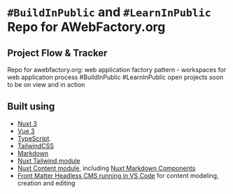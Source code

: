 # `#BuildInPublic` and `#LearnInPublic` Repo for AWebFactory.org

## Project Flow & Tracker

Repo for awebfactory.org: web application factory pattern - workspaces for web
application process #BuildInPublic #LearnInPublic open projects soon to be on
view and in action

## Built using

- [Nuxt 3](https://github.com/nuxt/framework)
- [Vue 3](https://github.com/vuejs/core)
- [TypeScript](https://github.com/microsoft/TypeScript).
- [TailwindCSS](https://tailwindcss.com/)
- [Markdown](https://daringfireball.net/projects/markdown/)
- [Nuxt Tailwind module](https://tailwindcss.nuxtjs.org/)
- [Nuxt Content module](https://content.nuxtjs.org/), including [Nuxt Markdown Components](https://content.nuxtjs.org/guide/writing/mdc/)
- [Front Matter Headless CMS running in VS Code](https://frontmatter.codes/) for content modeling, creation and editing
